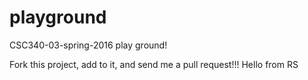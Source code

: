 # playground
CSC340-03-spring-2016 play ground!

Fork this project, add to it, and send me a pull request!!!
Hello from RS
